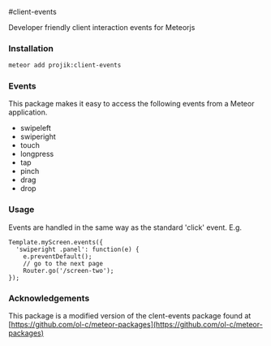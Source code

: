 #client-events

Developer friendly client interaction events for Meteorjs

### Installation

```sh
meteor add projik:client-events
```

### Events

This package makes it easy to access the following events from a Meteor application.

* swipeleft
* swiperight
* touch
* longpress
* tap
* pinch
* drag
* drop

### Usage

Events are handled in the same way as the standard 'click' event. E.g.

```
Template.myScreen.events({
  'swiperight .panel': function(e) {
    e.preventDefault();
    // go to the next page
    Router.go('/screen-two');
});
```

### Acknowledgements

This package is a modified version of the clent-events package found at [https://github.com/ol-c/meteor-packages](https://github.com/ol-c/meteor-packages)
